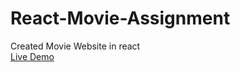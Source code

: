 # React-Movie-Assignment

Created Movie Website in react<br/>
[Live Demo](https://react-movie-website.glitch.me)
